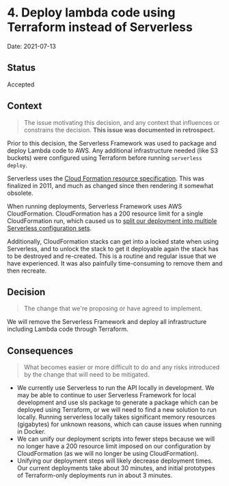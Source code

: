 # 4. Deploy lambda code using Terraform instead of Serverless

Date: 2021-07-13

## Status

Accepted

## Context

> The issue motivating this decision, and any context that influences or constrains the decision. **This issue was documented in retrospect.**

Prior to this decision, the Serverless Framework was used to package and deploy Lambda code to AWS. Any additional infrastructure needed (like S3 buckets) were configured using Terraform before running `serverless deploy`.

Serverless uses the [Cloud Formation resource specification](https://docs.aws.amazon.com/AWSCloudFormation/latest/UserGuide/cfn-resource-specification.html). This was finalized in 2011, and much as changed since then rendering it somewhat obsolete.

When running deployments, Serverless Framework uses AWS CloudFormation. CloudFormation has a 200 resource limit for a single CloudFormation run, which caused us to [split our deployment into multiple Serverless configuration sets](https://github.com/flexion/ef-cms/pull/2276).

Additionally, CloudFormation stacks can get into a locked state when using Serverless, and to unlock the stack to get it deployable again the stack has to be destroyed and re-created. This is a routine and regular issue that we have experienced. It was also painfully time-consuming to remove them and then recreate.

## Decision

> The change that we're proposing or have agreed to implement.

We will remove the Serverless Framework and deploy all infrastructure including Lambda code through Terraform.

## Consequences

> What becomes easier or more difficult to do and any risks introduced by the change that will need to be mitigated.

- We currently use Serverless to run the API locally in development. We may be able to continue to user Serverless Framework for local development and use sls package to generate a package which can be deployed using Terraform, or we will need to find a new solution to run locally. Running serverless locally takes significant memory resources (gigabytes) for unknown reasons, which can cause issues when running in Docker.
- We can unify our deployment scripts into fewer steps because we will no longer have a 200 resource limit imposed on our configuration by CloudFormation (as we will no longer be using CloudFormation).
- Unifying our deployment steps will likely decrease deployment times. Our current deployments take about 30 minutes, and initial prototypes of Terraform-only deployments run in about 3 minutes.
